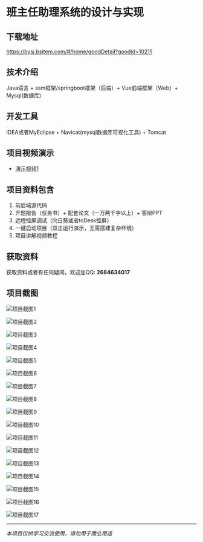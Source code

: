 # 班主任助理系统的设计与实现

## 下载地址
https://bysj.bsitem.com/#/home/goodDetail?goodId=10211

## 技术介绍
Java语言 + ssm框架/springboot框架（后端）+ Vue前端框架（Web）+ Mysql(数据库)

## 开发工具
IDEA或者MyEclipse + Navicat(mysql数据库可视化工具) + Tomcat

## 项目视频演示
- [演示视频1](https://graduation-images.oss-cn-beijing.aliyuncs.com/videos/828%E5%A5%97ssm%E5%BD%95%E5%83%8F/10211_ssm054%E7%8F%AD%E4%B8%BB%E4%BB%BB%E5%8A%A9%E7%90%86%E7%B3%BB%E7%BB%9F%E7%9A%84%E8%AE%BE%E8%AE%A1%E4%B8%8E%E5%AE%9E%E7%8E%B0%E5%BD%95%E5%83%8F.mp4)

## 项目资料包含
1. 前后端源代码
2. 开题报告（任务书）+ 配套论文（一万两千字以上）+ 答辩PPT
3. 远程控屏调试（向日葵或者toDesk控屏）
4. 一键启动项目（双击运行演示，无需搭建复杂环境）
5. 项目讲解视频教程

## 获取资料
获取资料或者有任何疑问，欢迎加QQ: **2684634017**

## 项目截图
![项目截图1](https://graduation-images.oss-cn-beijing.aliyuncs.com/图片/10211/毕设论坛项目主图.jpg)

![项目截图2](https://graduation-images.oss-cn-beijing.aliyuncs.com/图片/10211/1.png)

![项目截图3](https://graduation-images.oss-cn-beijing.aliyuncs.com/图片/10211/2.png)

![项目截图4](https://graduation-images.oss-cn-beijing.aliyuncs.com/图片/10211/3.png)

![项目截图5](https://graduation-images.oss-cn-beijing.aliyuncs.com/图片/10211/4.png)

![项目截图6](https://graduation-images.oss-cn-beijing.aliyuncs.com/图片/10211/5.png)

![项目截图7](https://graduation-images.oss-cn-beijing.aliyuncs.com/图片/10211/6.png)

![项目截图8](https://graduation-images.oss-cn-beijing.aliyuncs.com/图片/10211/7.png)

![项目截图9](https://graduation-images.oss-cn-beijing.aliyuncs.com/图片/10211/8.png)

![项目截图10](https://graduation-images.oss-cn-beijing.aliyuncs.com/图片/10211/9.png)

![项目截图11](https://graduation-images.oss-cn-beijing.aliyuncs.com/图片/10211/10.png)

![项目截图12](https://graduation-images.oss-cn-beijing.aliyuncs.com/图片/10211/11.png)

![项目截图13](https://graduation-images.oss-cn-beijing.aliyuncs.com/图片/10211/12.png)

![项目截图14](https://graduation-images.oss-cn-beijing.aliyuncs.com/图片/10211/13.png)

![项目截图15](https://graduation-images.oss-cn-beijing.aliyuncs.com/图片/10211/14.png)

![项目截图16](https://graduation-images.oss-cn-beijing.aliyuncs.com/图片/10211/15.png)

![项目截图17](https://graduation-images.oss-cn-beijing.aliyuncs.com/图片/10211/16.png)

---
*本项目仅供学习交流使用，请勿用于商业用途*
